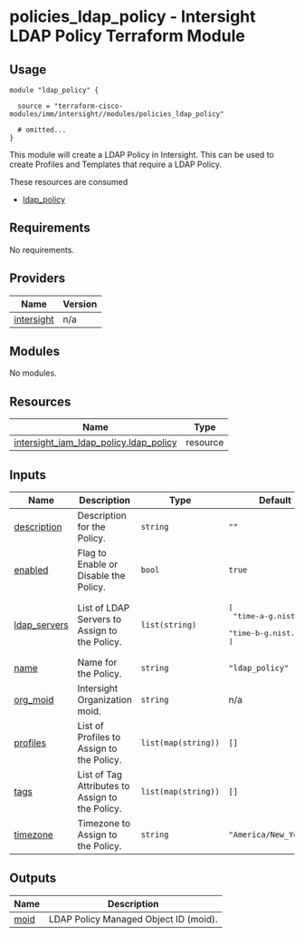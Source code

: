 # policies_ldap_policy - Intersight LDAP Policy Terraform Module

## Usage

```hcl
module "ldap_policy" {

  source = "terraform-cisco-modules/imm/intersight//modules/policies_ldap_policy"

  # omitted...
}
```

This module will create a LDAP Policy in Intersight.  This can be used to create Profiles and Templates that require a LDAP Policy.  

These resources are consumed

* [ldap_policy](https://registry.terraform.io/providers/CiscoDevNet/intersight/latest/docs/resources/iam_ldap_policy)

<!-- BEGINNING OF PRE-COMMIT-TERRAFORM DOCS HOOK -->
## Requirements

No requirements.

## Providers

| Name | Version |
|------|---------|
| <a name="provider_intersight"></a> [intersight](#provider\_intersight) | n/a |

## Modules

No modules.

## Resources

| Name | Type |
|------|------|
| [intersight_iam_ldap_policy.ldap_policy](https://registry.terraform.io/providers/CiscoDevNet/intersight/latest/docs/resources/iam_ldap_policy) | resource |

## Inputs

| Name | Description | Type | Default | Required |
|------|-------------|------|---------|:--------:|
| <a name="input_description"></a> [description](#input\_description) | Description for the Policy. | `string` | `""` | no |
| <a name="input_enabled"></a> [enabled](#input\_enabled) | Flag to Enable or Disable the Policy. | `bool` | `true` | no |
| <a name="input_ldap_servers"></a> [ldap\_servers](#input\_ldap\_servers) | List of LDAP Servers to Assign to the Policy. | `list(string)` | <pre>[<br>  "time-a-g.nist.gov",<br>  "time-b-g.nist.gov"<br>]</pre> | no |
| <a name="input_name"></a> [name](#input\_name) | Name for the Policy. | `string` | `"ldap_policy"` | no |
| <a name="input_org_moid"></a> [org\_moid](#input\_org\_moid) | Intersight Organization moid. | `string` | n/a | yes |
| <a name="input_profiles"></a> [profiles](#input\_profiles) | List of Profiles to Assign to the Policy. | `list(map(string))` | `[]` | no |
| <a name="input_tags"></a> [tags](#input\_tags) | List of Tag Attributes to Assign to the Policy. | `list(map(string))` | `[]` | no |
| <a name="input_timezone"></a> [timezone](#input\_timezone) | Timezone to Assign to the Policy. | `string` | `"America/New_York"` | no |

## Outputs

| Name | Description |
|------|-------------|
| <a name="output_moid"></a> [moid](#output\_moid) | LDAP Policy Managed Object ID (moid). |
<!-- END OF PRE-COMMIT-TERRAFORM DOCS HOOK -->
